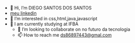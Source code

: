 - 👋 Hi, I’m  DIEGO SANTOS DOS SANTOS
- [meu linkedin](https://www.linkedin.com/in/diego-santos-dos-santos-701aaa209/)
- 👀 I’m interested in css,html,java,javascript      
- 🌱 I am currently studying at IFBA
  - 💞️ I’m looking to collaborate on  no futuro da tecnologia
  - 📫 How to reach me ds86897443@gmal.com

<!---
DS-DIEGOSANTOS/DS-DIEGOSANTOS is a ✨ special ✨ repository because its `README.md` (this file) appears on your GitHub profile.
You can click the Preview link to take a look at your changes.
--->

